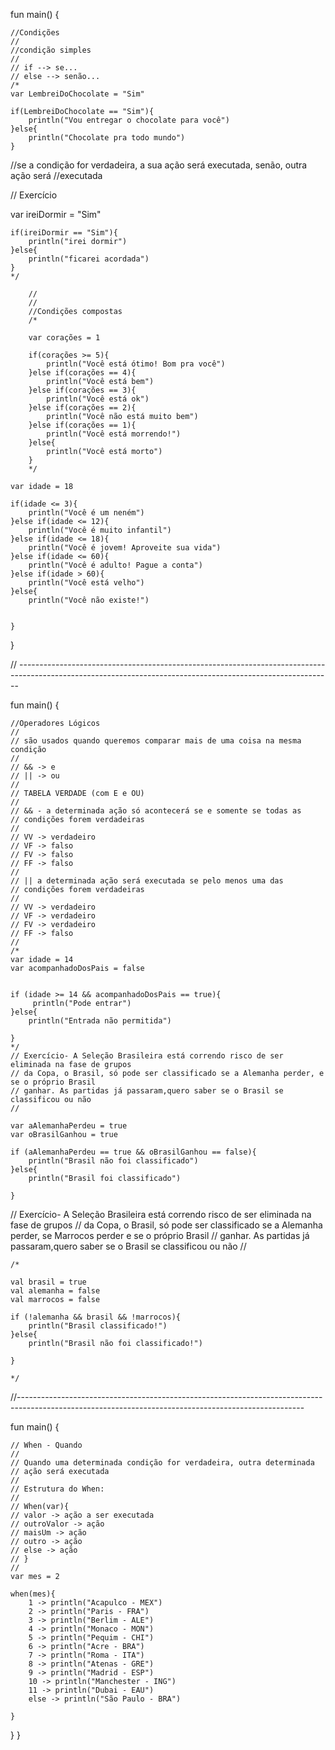 fun main() {
    
    //Condições
    //
    //condição simples
    //
    // if --> se...
    // else --> senão... 
    /*
    var LembreiDoChocolate = "Sim"
    
    if(LembreiDoChocolate == "Sim"){
        println("Vou entregar o chocolate para você")
    }else{
        println("Chocolate pra todo mundo")
    }


 //se a condição for verdadeira, a sua ação será executada, senão, outra ação será
 //executada
 
 // Exercício
  



 var ireiDormir = "Sim"
    
    if(ireiDormir == "Sim"){
        println("irei dormir")
    }else{
        println("ficarei acordada")
    }
    */    
        
        //
        //
        //Condições compostas
        /*
        
        var corações = 1
        
        if(corações >= 5){
            println("Você está ótimo! Bom pra você")
        }else if(corações == 4){ 
            println("Você está bem")
        }else if(corações == 3){
            println("Você está ok")
        }else if(corações == 2){
            println("Você não está muito bem")
        }else if(corações == 1){
            println("Você está morrendo!")
        }else{
            println("Você está morto")
        }
        */
    
    var idade = 18 
        
    if(idade <= 3){
        println("Você é um neném")
    }else if(idade <= 12){
        println("Você é muito infantil")
    }else if(idade <= 18){
        println("Você é jovem! Aproveite sua vida")
    }else if(idade <= 60){
        println("Você é adulto! Pague a conta")
    }else if(idade > 60){
        println("Você está velho")
    }else{ 
        println("Você não existe!")
        
        
    }
               
}    


      

 

// ------------------------------------------------------------------------------------------------------------------------------------------------------------


fun main() {

    //Operadores Lógicos
    //
    // são usados quando queremos comparar mais de uma coisa na mesma condição
    // 
    // && -> e
    // || -> ou
    // 
    // TABELA VERDADE (com E e OU)
    // 
    // && - a determinada ação só acontecerá se e somente se todas as 
    // condições forem verdadeiras
    // 
    // VV -> verdadeiro
    // VF -> falso
    // FV -> falso
    // FF -> falso
    // 
    // || a determinada ação será executada se pelo menos uma das
    // condições forem verdadeiras
    // 
    // VV -> verdadeiro
    // VF -> verdadeiro 
    // FV -> verdadeiro
    // FF -> falso
    //   
    /*
    var idade = 14
    var acompanhadoDosPais = false 
    
    
    if (idade >= 14 && acompanhadoDosPais == true){
         println("Pode entrar")
    }else{
        println("Entrada não permitida")
        
    }     
    */
    // Exercício- A Seleção Brasileira está correndo risco de ser eliminada na fase de grupos
    // da Copa, o Brasil, só pode ser classificado se a Alemanha perder, e se o próprio Brasil
    // ganhar. As partidas já passaram,quero saber se o Brasil se classificou ou não 
    //
                
    var aAlemanhaPerdeu = true
    var oBrasilGanhou = true
    
    if (aAlemanhaPerdeu == true && oBrasilGanhou == false){
        println("Brasil não foi classificado")
    }else{
        println("Brasil foi classificado")
        
    }
        
 // Exercício- A Seleção Brasileira está correndo risco de ser eliminada na fase de grupos
    // da Copa, o Brasil, só pode ser classificado se a Alemanha perder, se Marrocos perder e se o próprio Brasil
    // ganhar. As partidas já passaram,quero saber se o Brasil se classificou ou não 
    //
    
    /*
    
    val brasil = true
    val alemanha = false
    val marrocos = false
    
    if (!alemanha && brasil && !marrocos){
        println("Brasil classificado!")
    }else{
        println("Brasil não foi classificado!")
        
    }
    
    */
    
   //----------------------------------------------------------------------------------------------------------------------------------------------------- 
    
fun main() {

    
    // When - Quando
    // 
    // Quando uma determinada condição for verdadeira, outra determinada
    // ação será executada
    // 
    // Estrutura do When:
    // 
    // When(var){
    // valor -> ação a ser executada
    // outroValor -> ação
    // maisUm -> ação
    // outro -> ação
    // else -> ação
    // }
    // 
    var mes = 2
    
    when(mes){
        1 -> println("Acapulco - MEX")
        2 -> println("Paris - FRA")
        3 -> println("Berlim - ALE")
        4 -> println("Monaco - MON")
        5 -> println("Pequim - CHI")
        6 -> println("Acre - BRA")
        7 -> println("Roma - ITA")
        8 -> println("Atenas - GRE")
        9 -> println("Madrid - ESP")
        10 -> println("Manchester - ING")
        11 -> println("Dubai - EAU")
        else -> println("São Paulo - BRA")
        
    }
    
    
    
    
    
}
}
